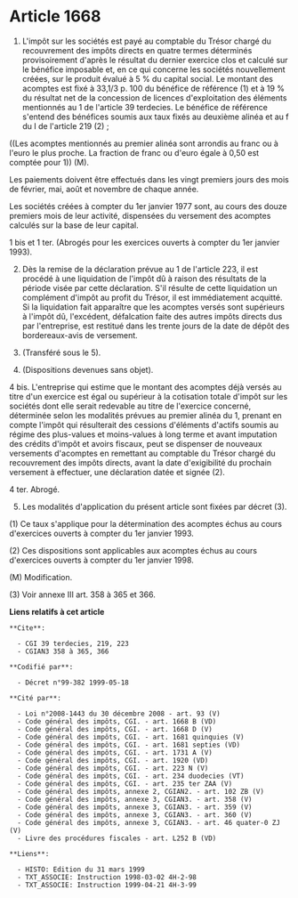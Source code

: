 # Article 1668

1. L'impôt sur les sociétés est payé au comptable du Trésor chargé du recouvrement des impôts directs en quatre termes
déterminés provisoirement d'après le résultat du dernier exercice clos et calculé sur le bénéfice imposable et, en ce qui
concerne les sociétés nouvellement créées, sur le produit évalué à 5 % du capital social. Le montant des acomptes est fixé à
33,1/3 p. 100 du bénéfice de référence (1) et à 19 % du résultat net de la concession de licences d'exploitation des éléments
mentionnés au 1 de l'article 39 terdecies. Le bénéfice de référence s'entend des bénéfices soumis aux taux fixés au deuxième
alinéa et au f du I de l'article 219 (2) ;

((Les acomptes mentionnés au premier alinéa sont arrondis au franc ou à l'euro le plus proche. La fraction de franc ou d'euro
égale à 0,50 est comptée pour 1)) (M).

Les paiements doivent être effectués dans les vingt premiers jours des mois de février, mai, août et novembre de chaque
année.

Les sociétés créées à compter du 1er janvier 1977 sont, au cours des douze premiers mois de leur activité, dispensées du
versement des acomptes calculés sur la base de leur capital.

1 bis et 1 ter. (Abrogés pour les exercices ouverts à compter du 1er janvier 1993).

2. Dès la remise de la déclaration prévue au 1 de l'article 223, il est procédé à une liquidation de l'impôt dû à raison des
résultats de la période visée par cette déclaration. S'il résulte de cette liquidation un complément d'impôt au profit du
Trésor, il est immédiatement acquitté. Si la liquidation fait apparaître que les acomptes versés sont supérieurs à l'impôt
dû, l'excédent, défalcation faite des autres impôts directs dus par l'entreprise, est restitué dans les trente jours de la
date de dépôt des bordereaux-avis de versement.

3. (Transféré sous le 5).

4. (Dispositions devenues sans objet).

4 bis. L'entreprise qui estime que le montant des acomptes déjà versés au titre d'un exercice est égal ou supérieur à la
cotisation totale d'impôt sur les sociétés dont elle serait redevable au titre de l'exercice concerné, déterminée selon les
modalités prévues au premier alinéa du 1, prenant en compte l'impôt qui résulterait des cessions d'éléments d'actifs soumis
au régime des plus-values et moins-values à long terme et avant imputation des crédits d'impôt et avoirs fiscaux, peut se
dispenser de nouveaux versements d'acomptes en remettant au comptable du Trésor chargé du recouvrement des impôts directs,
avant la date d'exigibilité du prochain versement à effectuer, une déclaration datée et signée (2).

4 ter. Abrogé.

5. Les modalités d'application du présent article sont fixées par décret (3).

(1) Ce taux s'applique pour la détermination des acomptes échus au cours d'exercices ouverts à compter du 1er janvier 1993.

(2) Ces dispositions sont applicables aux acomptes échus au cours d'exercices ouverts à compter du 1er janvier 1998.

(M) Modification.

(3) Voir annexe III art. 358 à 365 et 366.

**Liens relatifs à cet article**

	**Cite**:

	  - CGI 39 terdecies, 219, 223
	  - CGIAN3 358 à 365, 366

	**Codifié par**:

	  - Décret n°99-382 1999-05-18

	**Cité par**:

	  - Loi n°2008-1443 du 30 décembre 2008 - art. 93 (V)
	  - Code général des impôts, CGI. - art. 1668 B (VD)
	  - Code général des impôts, CGI. - art. 1668 D (V)
	  - Code général des impôts, CGI. - art. 1681 quinquies (V)
	  - Code général des impôts, CGI. - art. 1681 septies (VD)
	  - Code général des impôts, CGI. - art. 1731 A (V)
	  - Code général des impôts, CGI. - art. 1920 (VD)
	  - Code général des impôts, CGI. - art. 223 N (V)
	  - Code général des impôts, CGI. - art. 234 duodecies (VT)
	  - Code général des impôts, CGI. - art. 235 ter ZAA (V)
	  - Code général des impôts, annexe 2, CGIAN2. - art. 102 ZB (V)
	  - Code général des impôts, annexe 3, CGIAN3. - art. 358 (V)
	  - Code général des impôts, annexe 3, CGIAN3. - art. 359 (V)
	  - Code général des impôts, annexe 3, CGIAN3. - art. 360 (V)
	  - Code général des impôts, annexe 3, CGIAN3. - art. 46 quater-0 ZJ (V)
	  - Livre des procédures fiscales - art. L252 B (VD)

	**Liens**:

	  - HISTO: Edition du 31 mars 1999
	  - TXT_ASSOCIE: Instruction 1998-03-02 4H-2-98
	  - TXT_ASSOCIE: Instruction 1999-04-21 4H-3-99
